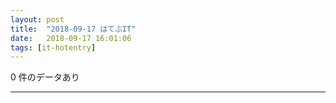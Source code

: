 ```yaml
---
layout: post
title:  "2018-09-17 はてぶIT"
date:   2018-09-17 16:01:06
tags: [it-hotentry]
---
```

0 件のデータあり

<hr>
